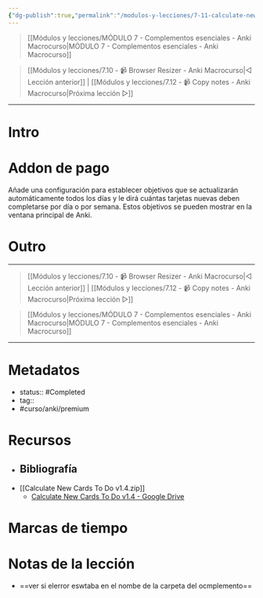 ```yaml
---
{"dg-publish":true,"permalink":"/modulos-y-lecciones/7-11-calculate-new-cards-to-do-anki-macrocurso/","noteIcon":"","updated":"2024-05-22T13:35:14.500+02:00"}
---
```



> [[Módulos y lecciones/MÓDULO 7 - Complementos esenciales - Anki Macrocurso\|MÓDULO 7 - Complementos esenciales - Anki Macrocurso]]

> [[Módulos y lecciones/7.10 - 📹 Browser Resizer - Anki Macrocurso\|◁ Lección anterior]] | [[Módulos y lecciones/7.12 - 📹 Copy notes - Anki Macrocurso\|Próxima lección ▷]]

---

# Intro


# Addon de pago
Añade una configuración para establecer objetivos que se actualizarán automáticamente todos los días y le dirá cuántas tarjetas nuevas deben completarse por día o por semana. Estos objetivos se pueden mostrar en la ventana principal de Anki.



# Outro

---

> [[Módulos y lecciones/7.10 - 📹 Browser Resizer - Anki Macrocurso\|◁ Lección anterior]] | [[Módulos y lecciones/7.12 - 📹 Copy notes - Anki Macrocurso\|Próxima lección ▷]]

> [[Módulos y lecciones/MÓDULO 7 - Complementos esenciales - Anki Macrocurso\|MÓDULO 7 - Complementos esenciales - Anki Macrocurso]]

---

# Metadatos
- status:: #Completed 
- tag:: 
- #curso/anki/premium

# Recursos
- Bibliografía
	- 
- [[Calculate New Cards To Do v1.4.zip]]
	- [Calculate New Cards To Do v1.4 - Google Drive](https://drive.google.com/file/d/1aDoaXfcUFHSAQsdKKSn4WI8YJwDSbbKt/view?usp=drive_link)

# Marcas de tiempo


# Notas de la lección
- ==ver si elerror eswtaba en el nombe de la carpeta del ocmplemento==